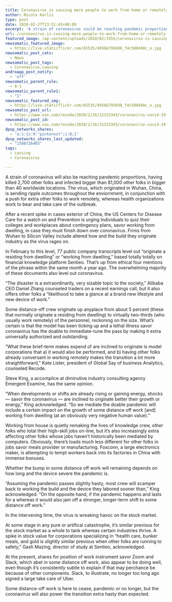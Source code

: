 ```yaml
---
title: Coronavirus is causing more people to work from home or remotely, surge in Zoom and Slack interest
author: Nicole Karlis
type: post
date: 2020-02-27T13:51:43+00:00
excerpt: 'A strain of coronavirus could be reaching pandemic proportions, having killed 2,700 people and infected more than 81,000 people in more than 40 countries. The virus, which originated in Wuhan, China, is sending ripple effects around the world, including a push for more people to work remotely, while health organizations work to contain and treat&hellip;'
url: /coronavirus-is-causing-more-people-to-work-from-home-or-remotely-surge-in-zoom-and-slack-interest/
featured_image: /wp-content/uploads/2020/02/3355/coronavirus-is-causing-more-people-to-work-from-home-or-remotely-surge-in-zoom-and-slack-interest-scaled.jpg
newsomatic_featured_image:
  - https://live.staticflickr.com/65535/49566795698_f4c508490c_o.jpg
newsomatic_post_cats:
  - News
newsomatic_post_tags:
  - Coronavirus,causing
androapp_post_notify:
  - 'off'
newsomatic_parent_rule:
  - 0-1
newsomatic_parent_rule1:
  - "1"
newsomatic_featured_img:
  - https://live.staticflickr.com/65535/49566795698_f4c508490c_o.jpg
newsomatic_post_url:
  - https://www.vox.com/recode/2020/2/26/21153343/coronavirus-covid-19-work-from-home-remote-pandemic
newsomatic_post_id:
  - https://www.vox.com/recode/2020/2/26/21153343/coronavirus-covid-19-work-from-home-remote-pandemic
dpsp_networks_shares:
  - 'a:1:{s:9:"pinterest";i:0;}'
dpsp_networks_shares_last_updated:
  - "1588726403"
tags:
  - causing
  - Coronavirus

---
```

<div class="c-entry-content">
  <p id="StPcQ5">
    A strain of coronavirus will also be reaching pandemic proportions, having killed 2,700 other folks and infected bigger than 81,000 other folks in bigger than 40 worldwide locations. The virus, which originated in Wuhan, China, is sending ripple outcomes throughout the enviornment, in conjunction with a push for extra other folks to work remotely, whereas health organizations work to bear and take care of the outbreak.
  </p>
  
  <p id="diYWs7">
    After a recent spike in cases exterior of China, the US Centers for Disease Care for a watch on and Prevention is urging Individuals to quiz their colleges and workplaces about contingency plans, savor working from dwelling, in case they must finish down over coronavirus. Firms from Wuhan to Silicon Valley include altered how and the build they originate industry as the virus rages on.
  </p>
  
  <p id="TLqBOH">
    In February to this level, 77 public company transcripts level out “originate a residing from dwelling” or “working from dwelling,” based totally totally on financial knowledge platform Sentieo. That’s up from ethical four mentions of the phrase within the same month a year ago. The overwhelming majority of these documents also level out coronavirus.
  </p>
  
  <div id="9ujba5">
    <div id="datawrapper-nKEEi" data-analytics-viewport="datawrapper" data-iframe-fallback="https://img.datawrapper.de/nKEEi/full.png" data-iframe-fallback-width="600" data-iframe-fallback-height="550" data-iframe-fallback-alt="" data-iframe="//datawrapper.dwcdn.net/nKEEi/2/" data-iframe-width="600" data-iframe-height="550" data-iframe-layout="responsive" data-iframe-title="Public company transcripts that mention working from home" data-iframe-resizable="">
    </div></p>
  </div>
  
  <p id="lZtdbn">
    “The disaster is a extraordinarily, very sizable topic to the society,” Alibaba CEO Daniel Zhang counseled traders on a recent earnings call, but it also offers other folks a “likelihood to take a glance at a brand new lifestyle and new device of work.”
  </p>
  
  <p id="sqQZtE">
    Some distance-off crew originate up anyplace from about 5 percent (these that normally originate a residing from dwelling) to virtually two-thirds (who usually work remotely) of the personnel, reckoning on the size. What’s certain is that the model has been ticking up and a lethal illness savor coronavirus has the doable to immediate-tune the pass by making it extra universally authorized and outstanding.
  </p>
  
  <p id="PEzVLJ">
    “What these brief-term makes expend of are inclined to originate is model corporations that a) it would also be performed, and b) having other folks already conversant in working remotely makes the transition a lot more straightforward,” Kate Lister, president of Global Say of business Analytics, counseled Recode.
  </p>
  
  <p id="gX6elD">
    Steve King, a accomplice at diminutive industry consulting agency Emergent Examine, has the same opinion.
  </p>
  
  <p id="asIJDx">
    “When developments or shifts are already rising or gaining energy, shocks — savor the coronavirus — are inclined to originate better their growth or energy,” King acknowledged. “So we mediate the doable pandemic will include a certain impact on the growth of some distance off work [and] working from dwelling (at an obviously very negative human value).”
  </p>
  
  <p id="8rPkbj">
    Working from house is quietly remaking the lives of knowledge crew, other folks who total their high-skill jobs on-line, but it’s also increasingly extra affecting other folks whose jobs haven’t historically been mediated by computers. Obviously, there’s loads much less different for other folks in jobs savor meals provider or manufacturing. Foxconn, a large electronics maker, is attempting to tempt workers back into its factories in China with immense bonuses.
  </p>
  
  <p id="2xSD6m">
    Whether the bump in some distance off work will remaining depends on how long and the device severe the pandemic is.
  </p>
  
  <p id="YoHkD1">
    “Assuming the pandemic passes slightly hasty, most crew will scamper back to working the build and the device they labored sooner than,” King acknowledged. “On the opposite hand, if the pandemic happens and lasts for a whereas it would also jam off a stronger, longer-term shift to some distance off work.”
  </p>
  
  <p id="niSk4Z">
    In the intervening time, the virus is wreaking havoc on the stock market.
  </p>
  
  <p id="gJbnLV">
    At some stage in any pure or artifical catastrophe, it’s similar previous for the stock market as a whole to tank whereas certain industries thrive. A spike in stock value for corporations specializing in “health care, bunker meals, and gold is slightly similar previous when other folks are running to safety,” Gash Mazing, director of study at Sentieo, acknowledged.
  </p>
  
  <p id="CVFgSh">
    At the present, shares for position of work instrument savor Zoom and Slack, which abet in some distance off work, also appear to be doing well, even though it’s consistently subtle to explain if that may perchance be because of other components. Slack, to illustrate, no longer too long ago signed a large take care of Uber.
  </p>
  
  <p id="TggHiU">
    Some distance-off work is here to cease, pandemic or no longer, but the coronavirus will also power the transition extra hasty than expected.
  </p></p>
</div>